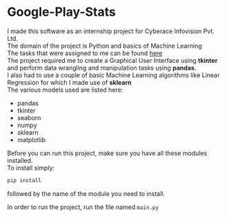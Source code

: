  # Google-Play-Stats
 
I made this software as an internship project for Cyberace Infovision Pvt. Ltd.   
The domain of the project is Python and basics of Machine Learning  
The tasks that were assigned to me can be found [here](../blob/master/problem-statement/ProjectFlow.txt)    
The project required me to create a Graphical User Interface using **tkinter** and perform data wrangling and manipulation tasks using **pandas**.  
I also had to use a couple of basic Machine Learning algorithms like Linear Regression for which I made use of **sklearn**  
The various models used are listed here:  
* pandas
* tkinter
* seaborn
* numpy
* sklearn
* matplotlib  

Before you can run this project, make sure you have all these modules installed.  
To install simply:  
```python
pip install
```   
followed by the name of the module you need to install.  

In order to run the project, run the file named `main.py`  

